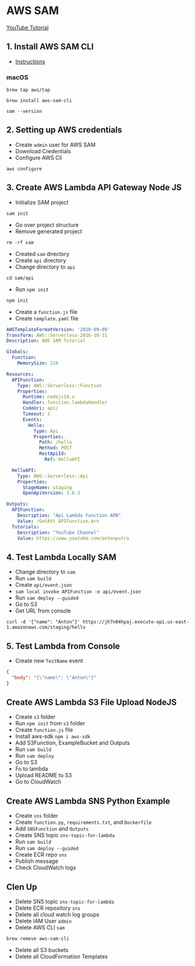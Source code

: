 # AWS SAM

[YouTube Tutorial](https://youtu.be/sK9-aKUOmYE)

## 1. Install AWS SAM CLI
- [Instructions](https://docs.aws.amazon.com/serverless-application-model/latest/developerguide/serverless-sam-cli-install.html)
### macOS
```
brew tap aws/tap
```
```
brew install aws-sam-cli
```
```
sam --version
```

## 2. Setting up AWS credentials

- Create `admin` user for AWS SAM
- Download Credentials
- Configure AWS Cli
```
aws configure
```

## 3. Create AWS Lambda API Gateway Node JS
- Initialize SAM project
```
sam init
```
- Go over project structure
- Remove generated project
```
rm -rf sam
```
- Created `sam` directory
- Create `api` directory
- Change directory to `api`
```
cd sam/api
```
- Run `npm init`
```
npm init
```
- Create a `function.js` file
- Create `template.yaml` file
```yaml
AWSTemplateFormatVersion: '2010-09-09'
Transform: AWS::Serverless-2016-10-31
Description: AWS SAM Tutorial

Globals:
  Function:
    MemorySize: 128

Resources:
  APIFunction:
    Type: AWS::Serverless::Function
    Properties:
      Runtime: nodejs14.x
      Handler: function.lambdaHandler
      CodeUri: api/
      Timeout: 3
      Events:
        Hello:
          Type: Api
          Properties:
            Path: /hello
            Method: POST
            RestApiId: 
              Ref: HelloAPI

  HelloAPI:
    Type: AWS::Serverless::Api
    Properties:
      StageName: staging
      OpenApiVersion: 3.0.3

Outputs:
  APIFunction:
    Description: "Api Lambda Function ARN"
    Value: !GetAtt APIFunction.Arn
  Tutorials:
    Description: "YouTube Channel"
    Value: https://www.youtube.com/antonputra
```

## 4. Test Lambda Locally SAM

- Change directory to `sam`
- Run `sam build`
- Create `api/event.json`
- `sam local invoke APIFunction -e api/event.json`
- Run `sam deploy --guided`
- Go to S3
- Get URL from console
```
curl -d '{"name": "Anton"}' https://jh7n04hpaj.execute-api.us-east-1.amazonaws.com/staging/hello
```

## 5. Test Lambda from Console
- Create new `TestName` event
```json
{
  "body": "{\"name\": \"Anton\"}"
}
```

## Create AWS Lambda S3 File Upload NodeJS
- Create `s3` folder
- Run `npm init` from `s3` folder
- Create `function.js` file
- Install aws-sdk `npm i aws-sdk` 
- Add S3Function, ExampleBucket and Outputs
- Run `sam build`
- Run `sam deploy`
- Go to S3
- Fo to lambda
- Upload README to S3
- Go to CloudWatch

## Create AWS Lambda SNS Python Example
- Create `sns` folder
- Create `function.py`, `requirements.txt`, and `Dockerfile`
- Add `SNSFunction` and `Outputs`
- Create SNS topic `sns-topic-for-lambda`
- Run `sam build`
- Run `sam deploy --guided`
- Create ECR repo `sns`
- Publish message
- Check CloudWatch logs

## Clen Up

 - Delete SNS topic `sns-topic-for-lambda`
 - Delete ECR repository `sns`
 - Delete all cloud watch log groups
 - Delete IAM User `admin`
 - Delete AWS CLI `sam`
 ```
 brew remove aws-sam-cli
 ```
 - Delete all S3 buckets
 - Delete all CloudFormation Templates
